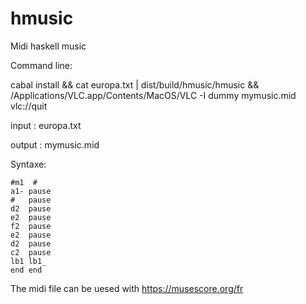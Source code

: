 # hmusic
Midi haskell music

Command line:

cabal install && cat europa.txt | dist/build/hmusic/hmusic && /Applications/VLC.app/Contents/MacOS/VLC -I dummy mymusic.mid vlc://quit

input : europa.txt

output : mymusic.mid

Syntaxe: 
>
    #m1  #
    a1- pause
    #   pause
    d2  pause
    e2  pause
    f2  pause
    e2  pause
    d2  pause
    c2  pause
    lb1 lb1_
    end end


The midi file can be uesed with https://musescore.org/fr


